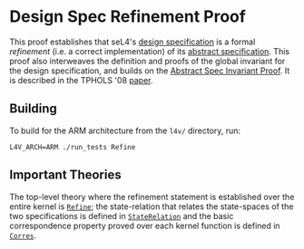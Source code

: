 <!--
     Copyright 2020, Data61, CSIRO (ABN 41 687 119 230)

     SPDX-License-Identifier: CC-BY-SA-4.0
-->

Design Spec Refinement Proof
============================

This proof establishes that seL4's [design specification](../../spec/design/)
is a formal *refinement* (i.e. a correct implementation) of its
[abstract specification](../../spec/abstract/). This proof also
interweaves the definition and proofs of the global invariant for the
design specification, and builds on the [Abstract Spec Invariant
Proof](../invariant-abstract/). It is described in the TPHOLS '08
[paper][1].

  [1]: https://trustworthy.systems/publications/nictaabstracts/Cock_KS_08.abstract "Secure Microkernels, State Monads and Scalable Refinement"

Building
--------

To build for the ARM architecture from the `l4v/` directory, run:

    L4V_ARCH=ARM ./run_tests Refine

Important Theories
------------------

The top-level theory where the refinement statement is established over
the entire kernel is [`Refine`](ARM/Refine.thy); the state-relation that
relates the state-spaces of the two specifications is defined in
[`StateRelation`](StateRelation.thy) and the basic correspondence
property proved over each kernel function is defined in
[`Corres`](ARM/Corres.thy).


